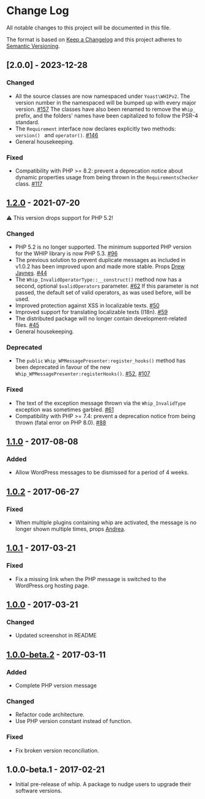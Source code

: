 # Change Log
All notable changes to this project will be documented in this file.

The format is based on [Keep a Changelog](http://keepachangelog.com/)
and this project adheres to [Semantic Versioning](http://semver.org/).

## [2.0.0] - 2023-12-28
### Changed
* All the source classes are now namespaced under `Yoast\WHIPv2`. The version number in the namespaced will be bumped up with every major version. [#157]
    The classes have also been renamed to remove the `Whip_` prefix, and the folders' names have been capitalized to follow the PSR-4 standard.
* The `Requirement` interface now declares explicitly two methods: `version() ` and `operator()`. [#146]
* General housekeeping.

### Fixed

* Compatibility with PHP >= 8.2: prevent a deprecation notice about dynamic properties usage from being thrown in the `RequirementsChecker` class. [#117]

[#157]: https://github.com/Yoast/whip/pull/157
[#146]: https://github.com/Yoast/whip/pull/146
[#117]: https://github.com/Yoast/whip/pull/117

## [1.2.0] - 2021-07-20

:warning: This version drops support for PHP 5.2!

### Changed
* PHP 5.2 is no longer supported. The minimum supported PHP version for the WHIP library is now PHP 5.3. [#96]
* The previous solution to prevent duplicate messages as included in v1.0.2 has been improved upon and made more stable. Props [Drew Jaynes]. [#44]
* The `Whip_InvalidOperatorType::__construct()` method now has a second, optional `$validOperators` parameter. [#62]
    If this parameter is not passed, the default set of valid operators, as was used before, will be used.
* Improved protection against XSS in localizable texts. [#50]
* Improved support for translating localizable texts (I18n). [#59]
* The distributed package will no longer contain development-related files. [#45]
* General housekeeping.

### Deprecated
* The `public` `Whip_WPMessagePresenter:register_hooks()` method has been deprecated in favour of the new `Whip_WPMessagePresenter:registerHooks()`. [#52], [#107]

### Fixed
* The text of the exception message thrown via the `Whip_InvalidType` exception was sometimes garbled. [#61]
* Compatibility with PHP >= 7.4: prevent a deprecation notice from being thrown (fatal error on PHP 8.0). [#88]

[#44]:  https://github.com/Yoast/whip/pull/44
[#45]:  https://github.com/Yoast/whip/pull/45
[#50]:  https://github.com/Yoast/whip/pull/50
[#52]:  https://github.com/Yoast/whip/pull/52
[#59]:  https://github.com/Yoast/whip/pull/59
[#61]:  https://github.com/Yoast/whip/pull/61
[#62]:  https://github.com/Yoast/whip/pull/62
[#88]:  https://github.com/Yoast/whip/pull/88
[#96]:  https://github.com/Yoast/whip/pull/96
[#107]: https://github.com/Yoast/whip/pull/107

[Drew Jaynes]: https://github.com/DrewAPicture

## [1.1.0] - 2017-08-08
### Added
* Allow WordPress messages to be dismissed for a period of 4 weeks.

## [1.0.2] - 2017-06-27
### Fixed
* When multiple plugins containing whip are activated, the message is no longer shown multiple times, props [Andrea](https://github.com/sciamannikoo).

## [1.0.1] - 2017-03-21
### Fixed
* Fix a missing link when the PHP message is switched to the WordPress.org hosting page.

## [1.0.0] - 2017-03-21
### Changed
* Updated screenshot in README

## [1.0.0-beta.2] - 2017-03-11
### Added
* Complete PHP version message

### Changed
* Refactor code architecture.
* Use PHP version constant instead of function.

### Fixed
* Fix broken version reconciliation.

## 1.0.0-beta.1 - 2017-02-21
* Initial pre-release of whip. A package to nudge users to upgrade their software versions.

[Unreleased]: https://github.com/yoast/whip/compare/1.2.0...HEAD
[1.2.0]: https://github.com/yoast/whip/compare/1.1.0...1.2.0
[1.1.0]: https://github.com/yoast/whip/compare/1.0.2...1.1.0
[1.0.2]: https://github.com/yoast/whip/compare/1.0.1...1.0.2
[1.0.1]: https://github.com/yoast/whip/compare/1.0.0...1.0.1
[1.0.0]: https://github.com/yoast/whip/compare/1.0.0-beta.2...1.0.0
[1.0.0-beta.2]: https://github.com/yoast/whip/compare/1.0.0-beta.1...1.0.0-beta.2

